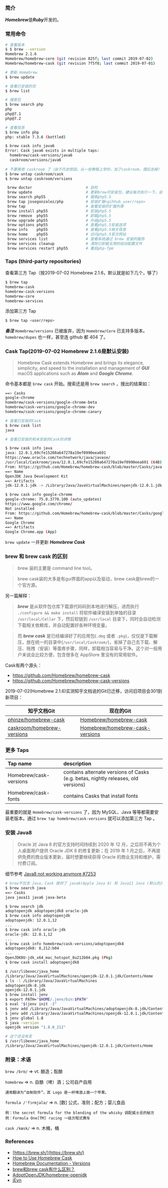 ### 简介

***Homebrew***是***Ruby***开发的。

### 常用命令

```bash
# 查看版本
$ $ brew --version
Homebrew 2.1.6
Homebrew/homebrew-core (git revision 825f; last commit 2019-07-02)
Homebrew/homebrew-cask (git revision 7f5f8; last commit 2019-07-01)

# 更新 Homebrew
$ brew update

# 查看已安装的包
$ brew list

# 搜索包
$ brew search php
php
php@7.1
php@7.2

# 查看信息
$ brew info php
php: stable 7.3.6 (bottled)

$ brew cask info java6
Error: Cask java6 exists in multiple taps:
  homebrew/cask-versions/java6
  caskroom/versions/java6
  
# 不要再用 caskroom 了（由于历史原因，从一些教程上学的，加了caskroom，理应去掉）
$ brew untap caskroom/cask
$ brew untap caskroom/versions
```

```bash
 brew doctor                        # 自检
 brew update                        # 更新brew可安装包，建议每次执行一下，会同时更新 Homebrew 本身
 brew search php55                  # 搜索php5.5
 brew tap josegonzalez/php          # 安装扩展<gihhub_user/repo>   
 brew tap                           # 查看安装的扩展列表
 brew install php55                 # 安装php5.5
 brew remove  php55                 # 卸载php5.5
 brew upgrade php55                 # 升级php5.5
 brew options php55                 # 查看php5.5安装选项
 brew info    php55                 # 查看php5.5相关信息
 brew home    php55                 # 访问php5.5官方网站
 brew services list                 # 查看系统通过 brew 安装的服务
 brew services cleanup              # 清除已卸载无用的启动配置文件
 brew services restart php55        # 重启php-fpm
```

### Taps (third-party repositories)

查看第三方 Tap（按2019-07-02 Homebrew 2.1.6，默认就是如下几个，够了）

```bash
$ brew tap
homebrew-cask
homebrew-cask-versions
homebrew-core
homebrew-services
```

添加第三方 Tap

```bash
$ brew tap <user/repo> 
```

***备注*** ```Homebrew/versions``` 已被废弃，因为 ```Homebrew/Core``` 已支持多版本。```homebrew/dupes``` 也一样，甚至连 github 都 404 了。

### Cask Tap(2019-07-02 Homebrew 2.1.6是默认安装)

> Homebrew Cask extends Homebrew and brings its elegance, simplicity, and speed to the installation and management of ***GUI*** macOS applications such as ***Atom*** and ***Google Chrome***.

命令基本都是 ```brew cask``` 开始。搜索还是用 ```brew search``` ，搜出的结果如：

```bash
==> Casks
google-chrome
homebrew/cask-versions/google-chrome-beta
homebrew/cask-versions/google-chrome-dev
homebrew/cask-versions/google-chrome-canary
```

```bash
# 查看已安装的Cask
$ brew cask list
java

# 查看已安装的和未安装的Cask的详情

$ brew cask info java
java: 12.0.1,69cfe15208a647278a19ef0990eea691
https://www.oracle.com/technetwork/java/javase/
/usr/local/Caskroom/java/12.0.1,69cfe15208a647278a19ef0990eea691 (64B)
From: https://github.com/Homebrew/homebrew-cask/blob/master/Casks/java.rb
==> Name
OpenJDK Java Development Kit
==> Artifacts
jdk-12.0.1.jdk -> /Library/Java/JavaVirtualMachines/openjdk-12.0.1.jdk (Generic Artifact)

$ brew cask info google-chrome
google-chrome: 75.0.3770.100 (auto_updates)
https://www.google.com/chrome/
Not installed
From: https://github.com/Homebrew/homebrew-cask/blob/master/Casks/google-chrome.rb
==> Name
Google Chrome
==> Artifacts
Google Chrome.app (App)
```

```brew update``` 一并更新 ***Homebrew Cask***

### brew 和 brew cask 的区别

> brew 装的主要是 command line tool。

> brew cask装的大多是有gui界面的app以及驱动，brew cask是brew的一个官方源。

另一篇解释：

> ***brew*** 是从软件包仓库下载源代码码到本地进行解压，进而执行 ```./configure && make install``` 将软件编译安装到单独的目录 ```/usr/local/Cellar``` 下，然后软链到 ```/usr/local``` 目录下，同时会自动检测下载相关依赖库，并自动配置好各种环境变量。

> 而 ***brew cask*** 是已经编译好了的应用包(```.dmg``` 或者 ```.pkg```)，仅仅是下载解压，放在统一的目录中(```/usr/local/Caskroom/```)，省掉了自己去下载、解压、拖拽（安装）等蛋疼步骤，同样，卸载相当容易与干净。这个对一般用户来说会比较方便，包含很多在 AppStore 里没有的常用软件。

Cask有两个源头：

* https://github.com/Homebrew/homebrew-cask 
* https://github.com/Homebrew/homebrew-cask-versions

2019-07-02(Homebrew 2.1.6)实测知乎文档说的Git已迁移，访问旧项目会301到新项目：

| 知乎文档Git | 现在的Git |
| ---------- | -------- |
| [phinze/homebrew-cask](https://github.com/phinze/homebrew-cask) | [Homebrew/homebrew-cask](https://github.com/Homebrew/homebrew-cask) |
| [caskroom/homebrew-versions](https://github.com/caskroom/homebrew-versions) | [Homebrew/homebrew-cask-versions](https://github.com/Homebrew/homebrew-cask-versions) |

### 更多 Taps

| Tap name | description |
|:-------- |:----------- |
| Homebrew/cask-versions | contains alternate versions of Casks (e.g. betas, nightly releases, old versions) | 
| Homebrew/cask-fonts | contains Casks that install fonts |

最重要的就是 ```Homebrew/cask-versions``` 了，因为 MySQL、Java 等等都需要安装老版本。通过 ```brew tap homebrew/cask-versions``` 就可以添加第三方 Tap 。

### 安装 Java8

> Oracle 对 Java 8 的官方支持时间持续到 2020 年 12 月，之后将不再为个人桌面用户提供 Oracle JDK 8 的修复更新；在 2019 年 1 月之后，不再提供免费的商业版本更新，届时想要继续获得 Oracle 的商业支持和维护，需付费订阅。

细节参考 [Java8 not working anymore #7253](https://github.com/Homebrew/homebrew-cask-versions/issues/7253) 

```bash
# brew不包含 Java，Cask 提供了 java6(Apple Java 6) 和 Java11 Java (默认的Java12版本) java-beta  3个 OpenJDK 选项
$ brew search java
==> Casks
java java11 java6 java-beta

$ brew search jdk
adoptopenjdk adoptopenjdk8 oracle-jdk
$ brew cask info adoptopenjdk
adoptopenjdk: 12.0.1,12
...
$ brew cask info oracle-jdk
oracle-jdk: 12.0.1,12
...
$ brew cask info homebrew/cask-versions/adoptopenjdk8
adoptopenjdk8: 8,212:b04
...
OpenJDK8U-jdk_x64_mac_hotspot_8u212b04.pkg (Pkg)
$ brew cask install adoptopenjdk8

$ /usr/libexec/java_home
/Library/Java/JavaVirtualMachines/openjdk-12.0.1.jdk/Contents/Home
$ ls -l /Library/Java/JavaVirtualMachines
adoptopenjdk-8.jdk
openjdk-12.0.1.jdk
$ brew install jenv
$ export PATH="$HOME/.jenv/bin:$PATH"
$ eval "$(jenv init -)"
$ jenv add /Library/Java/JavaVirtualMachines/adoptopenjdk-8.jdk/Contents/Home
$ jenv add /Library/Java/JavaVirtualMachines/openjdk-12.0.1.jdk/Contents/Home
$ jenv global 1.8
$ java -version
openjdk version "1.8.0_212"

# 这个还没有变
$ /usr/libexec/java_home
/Library/Java/JavaVirtualMachines/openjdk-12.0.1.jdk/Contents/Home
```

### 附录：术语
```brew /brʊ/``` => vt. 酿造；酝酿

```homebrew``` => n. 自酿（啤）酒；公司自产自用

	通常翻译为“自制软件”。其 Logo 是一杯啤酒上面一个苹果。

```formula /'fɔrmjələ/``` => n. [数] 公式，准则；配方；婴儿食品

	例：the secret formula for the blending of the whisky 调配威士忌的秘方
	例：Formula One[TM] racing 一级方程式赛车

```cask /kæsk/``` => n. 木桶，桶

### References

* [https://brew.sh/](https://brew.sh/)
* [How to Use Homebrew Cask](https://github.com/Homebrew/homebrew-cask/blob/master/USAGE.md)
* [Homebrew Documentation - Versions](https://docs.brew.sh/Versions.html)
* [brew和brew cask有什么区别？](https://www.zhihu.com/question/22624898)
* [AdoptOpenJDK/homebrew-openjdk](https://github.com/AdoptOpenJDK/homebrew-openjdk)
* [jEvn](https://www.jenv.be/)
